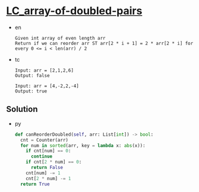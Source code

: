# [LC_array-of-doubled-pairs](https://leetcode.com/problems/array-of-doubled-pairs)

* en

  ```en
  Given int array of even length arr
  Return if we can reorder arr ST arr[2 * i + 1] = 2 * arr[2 * i] for every 0 <= i < len(arr) / 2
  ```

* tc

  ```tc
  Input: arr = [2,1,2,6]
  Output: false

  Input: arr = [4,-2,2,-4]
  Output: true
  ```

## Solution

* py

  ```py
  def canReorderDoubled(self, arr: List[int]) -> bool:
    cnt = Counter(arr)
    for num in sorted(arr, key = lambda x: abs(x)):
      if cnt[num] == 0:
        continue
      if cnt[2 * num] == 0:
        return False
      cnt[num] -= 1
      cnt[2 * num] -= 1
    return True
  ```
